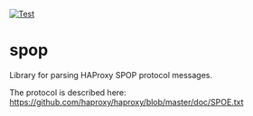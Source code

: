 [![Test](https://github.com/nbari/spop/actions/workflows/test.yml/badge.svg)](https://github.com/nbari/spop/actions/workflows/test.yml)

# spop

Library for parsing HAProxy SPOP protocol messages.

The protocol is described here: https://github.com/haproxy/haproxy/blob/master/doc/SPOE.txt
